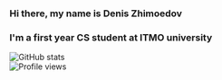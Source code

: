 ### Hi there, my name is Denis Zhimoedov
### I'm a first year CS student at ITMO university
![GitHub stats](https://github-readme-stats.vercel.app/api?username=denchicez&show_icons=true)  
![Profile views](https://gpvc.arturio.dev/denchicez)  
